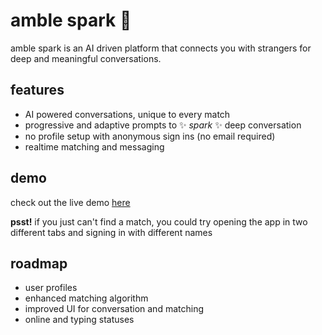 
# amble spark 🌟
amble spark is an AI driven platform that connects you with strangers for deep and meaningful conversations. 

## features
- AI powered conversations, unique to every match 
- progressive and adaptive prompts to ✨ *spark* ✨ deep conversation
- no profile setup with anonymous sign ins (no email required)
- realtime matching and messaging 

## demo
check out the live demo [here](https://amble-spark.vercel.app/)

**psst!** if you just can't find a match, you could try opening the app in two different tabs and signing in with different names



## roadmap
- user profiles
- enhanced matching algorithm 
- improved UI for conversation and matching
- online and typing statuses
